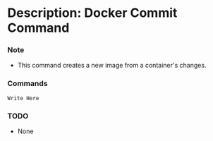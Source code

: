 # Description: Docker Commit Command

### Note
* This command creates a new image from a container's changes.

### Commands
```
Write Here
```

### TODO
* None
